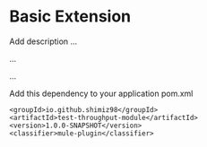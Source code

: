 # Basic Extension

Add description ...


...


...


Add this dependency to your application pom.xml

```
<groupId>io.github.shimiz98</groupId>
<artifactId>test-throughput-module</artifactId>
<version>1.0.0-SNAPSHOT</version>
<classifier>mule-plugin</classifier>
```
